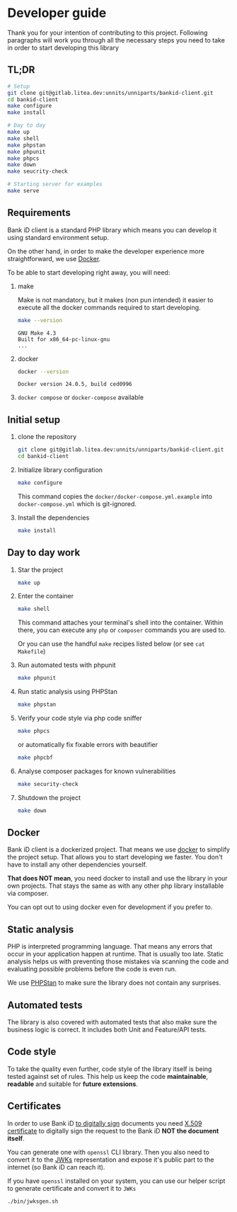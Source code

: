 # Developer guide

Thank you for your intention of contributing to this project.
Following paragraphs will work you through all the necessary steps you need
to take in order to start developing this library

## TL;DR

```bash
# Setup
git clone git@gitlab.litea.dev:unnits/unniparts/bankid-client.git
cd bankid-client
make configure
make install

# Day to day
make up
make shell
make phpstan
make phpunit
make phpcs
make down
make seucrity-check

# Starting server for examples
make serve
```

## Requirements

Bank iD client is a standard PHP library which means you can develop
it using standard environment setup.

On the other hand, in order to make the developer experience more straightforward,
we use [Docker](https://www.docker.com/).

To be able to start developing right away, you will need:

1. make
    
    Make is not mandatory, but it makes (non pun intended) it easier to execute all the docker commands
    required to start developing.

    ```bash
    make --version
    ```
   
    ```
    GNU Make 4.3
    Built for x86_64-pc-linux-gnu
    ...
    ```
   
2. docker

    ```bash
    docker --version
    ```
   
    ```
    Docker version 24.0.5, build ced0996
    ```
 3. `docker compose` or `docker-compose` available


## Initial setup

1. clone the repository

    ```bash
    git clone git@gitlab.litea.dev:unnits/unniparts/bankid-client.git
    cd bankid-client
    ```

2. Initialize library configuration

    ```bash
    make configure
    ```
   
    This command copies the `docker/docker-compose.yml.example` into `docker-compose.yml`
    which is git-ignored.

3. Install the dependencies

    ```bash
    make install
    ```
   
## Day to day work

1. Star the project

    ```bash
    make up
    ```
   
2. Enter the container

    ```bash
    make shell
    ```
   
    This command attaches your terminal's shell into the container.
    Within there, you can execute any `php` or `composer` commands you are used to.

    Or you can use the handful `make` recipes listed below (or see `cat Makefile`)

3. Run automated tests with phpunit

    ```bash
    make phpunit
    ```
   
4. Run static analysis using PHPStan

    ```bash
    make phpstan
    ```
   
5. Verify your code style via php code sniffer

    ```bash
    make phpcs
    ```
   
    or automatically fix fixable errors with beautifier

    ```bash
    make phpcbf
    ```

6. Analyse composer packages for known vulnerabilities

    ```bash
    make security-check
    ```

7. Shutdown the project

    ```bash
    make down
    ```

## Docker

Bank iD client is a dockerized project. That means we use [docker](https://www.docker.com/)
to simplify the project setup. That allows you to start developing we faster. You don't have
to install any other dependencies yourself.

**That does NOT mean**, you need docker to install and use the library in your own projects.
That stays the same as with any other php library installable via composer.

You can opt out to using docker even for development if you prefer to.

## Static analysis

PHP is interpreted programming language. That means any errors that occur in your application
happen at runtime. That is usually too late. Static analysis helps us with preventing those mistakes
via scanning the code and evaluating possible problems before the code is even run.

We use [PHPStan](https://phpstan.org/) to make sure the library does not contain any surprises.

## Automated tests

The library is also covered with automated tests that also make sure the business logic is correct.
It includes both Unit and Feature/API tests.

## Code style

To take the quality even further, code style of the library itself is being tested against
set of rules. This help us keep the code **maintainable**, **readable** and suitable for **future extensions**.

## Certificates

In order to use Bank iD [to digitally sign](https://developer.bankid.cz/docs/apis_sep#api-for-sign) documents
you need [X.509 certificate](https://datatracker.ietf.org/doc/html/rfc5280) to digitally sign the request to the Bank iD
**NOT the document itself**.

You can generate one with `openssl` CLI library. Then you also need to convert it to the [JWKs](https://www.rfc-editor.org/rfc/rfc7517.html)
representation and expose it's public part to the internet (so Bank iD can reach it).

If you have `openssl` installed on your system, you can use our helper script to generate certificate and
convert it to `JWKs`

```bash
./bin/jwksgen.sh
```
